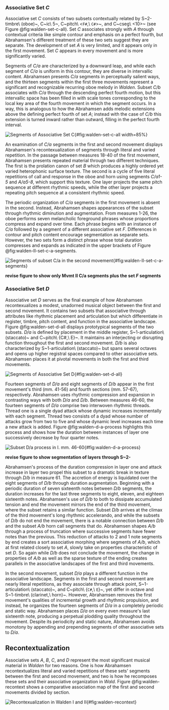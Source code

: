 ### Associative Set *C*

Associative set *C* consists of two subsets contextually related by S~2-timbre\ (oboe)~, C~ic\ 5~, C~pitch\ <`F#`,\ `C#`>~, and C~cseg\ <10>~ (see Figure @fig:walden-set-c-all). Set *C* associates strongly with *A* through contextual criteria like simple contour and emphasis on a perfect fourth, but Abrahamsen's different treatment of these two sets suggest they are separate. The development of set *A* is very limited, and it appears only in the first movement. Set *C* appears in every movement and is more significantly varied.

Segments of *C/a* are characterized by a downward leap, and while each segment of *C/a* is uniform in this contour, they are diverse in intervallic content. Abrahamsen presents *C/a* segments in perceptually salient ways, and the thirteen segments within the first three movements represent a significant and recognizable recurring oboe melody in *Walden*. Subset *C/b* associates with *C/a* through the descending perfect fourth motion, but this intervallic space has been filled in with scale tones corresponding to the local key area of the fourth movement in which the segment occurs. In a way, this is analogous to how the Abrahamsen adds melodic extensions above the defining perfect fourth of set *A*; instead with the case of *C/b* this extension is turned inward rather than outward, filling in the perfect fourth interval.

<!-- *C/b* is found only in the duo layer of the fourth movement, and like subset *A/c*, it sounds continuously from beginning to end undergoing several key changes over the course of ten segments. -->

![Segments of Associative Set *C*](/Volumes/Data/Dropbox/Composition/Current-Projects/dissertation-paper/figures/walden-associative-set-c-all.png){#fig:walden-set-c-all width=85%}

An examination of *C/a* segments in the first and second movement displays Abrahamsen's recontexualization of segments through literal and varied repetition. In the passage between measures 18-40 of the first movement, Abrahamsen presents repeated material through two different techniques. <!-- The way this segment answers the final *A/a4* horn call segment encourages a close association between the two sets. Like subset *A/a*, segments *C/a1-5* (mm. 18-40) are related by literal repetition. --> The first is the prolation canon of set *B* which produces a highly ordered yet varied heterophonic surface texture. The second is a cycle of five literal repetitions of call and response in the oboe and horn using segments *C/a1-5* and *A/a5-8*, which support this texture. One layer projects the same pitch sequence at different rhythmic speeds, while the other layer projects a repeating pitch sequence at a consistent rhythmic speed.

The periodic organization of *C/a* segments in the first movement is absent in the second. Instead, Abrahamsen shapes appearances of the subset through rhythmic diminution and augmentation. From measures 1-26, the oboe performs seven melancholic foreground phrases whose proportions compress and expand over time. Each phrase begins with an instance of *C/a* followed by a segment of a different associative set *F*. Differences in contour and pitch content encourage segmentation as separate sets. However, the two sets form a distinct phrase whose total duration compresses and expands as indicated in the upper brackets of Figure @fig:walden-II-set-c-a-segments.

![Segments of subset *C/a* in the second movement ](/Volumes/Data/Dropbox/Composition/Current-Projects/dissertation-paper/figures/walden-set-c-a.png){#fig:walden-II-set-c-a-segments}

**revise figure to show only Mvmt II C/a segments plus the set *F* segments**

<!--
Table: *Walden* II oboe melody phrase durations {#tbl:walden-II-ob-comp}

| Phrase |      Duration       |
|:------:|:-------------------:|
|   1    |  15 `quarterNote`   |
|   2    | 9 1/2 `quarterNote` |
|   3    | 6 1/2 `quarterNote` |
|   4    | 4 1/3 `quarterNote` |
|   5    | 9 1/2 `quarterNote` |
|   6    | 9 1/2 `quarterNote` |
|   7    | 9 1/2 `quarterNote` |
-->

<!-- NEEDS SOME KIND OF CONCLUSION -->

### Associative Set *D*

Associative set *D* serves as the final example of how Abrahamsen recontexualizes a modest, unadorned musical object between the first and second movement. It contains two subsets that associative through attributes like rhythmic placement and articulation but which differentiate in register, timbre, pitch content, and function in the associative landscape. Figure @fig:walden-set-d-all displays prototypical segments of the two subsets. *D/a* is defined by placement in the middle register, S~1-articulation\ (staccato)~ and C~pitch\ {C#,\ E}~. It maintains an interjecting or disrupting function throughout the first and second movement. *D/b* is also characterized by S~1-articulation\ (staccato)~ but spans several octaves and opens up higher registral spaces compared to other associative sets. Abrahamsen places it at pivotal movements in both the first and third movements.

![Segments of Associative Set *D*](/Volumes/Data/Dropbox/Composition/Current-Projects/dissertation-paper/figures/walden-associative-set-d-all.png){#fig:walden-set-d-all}

Fourteen segments of *D/a* and eight segments of *D/b* appear in the first movement's third (mm. 41-56) and fourth sections (mm. 57-67), respectively. Abrahamsen uses rhythmic compression and expansion in contrasting ways with both *D/a* and *D/b*. Between measures 46-60, the fourteen segments of *D/a* comprise two interwoven rhythmic threads. Thread one is a single dyad attack whose dynamic increases incrementally with each segment. Thread two consists of a dyad whose number of attacks grow from two to five and whose dynamic level increases each time a new attack is added. Figure @fig:walden-d-a-process highlights this process and shows how the duration between instances of layer one successively decrease by four quarter notes.

<!-- Like Abrahamsen's pairing of subsets *A/a* and *C/a* and set *B* in the second section, segments of *D/a* accompany set *B* but interject over the smooth unfolding of the canonic material in the third section. -->

![Subset *D/a* process in I. mm. 46-60](/Volumes/Data/Dropbox/Composition/Current-Projects/dissertation-paper/figures/walden-I-set-d-a-process.png){#fig:walden-d-a-process}

**revise figure to show segmentation of layers through S~2-**

Abrahamsen's process of the duration compression in layer one and attack increase in layer two propel this subset to a dramatic break in texture through *D/b* in measure 61. The accretion of energy is liquidated over the eight segments of *D/b* through duration augmentation. Beginning with a periodic duration of seven sixteenth notes between *D/b* segments, the duration increases for the last three segments to eight, eleven, and eighteen sixteenth notes. Abrahamsen's use of *D/b* to both to dissipate accumulated tension and end the movement mirrors the end of the third movement, where the subset retains a similar function. Subset *D/b* arrives at the climax of the third movement's long rhythmic accelerando, and while the subsets of *D/b* do not end the movement, there is a notable connection between *D/b* and the subset *A/b* horn call segments that do. Abrahamsen shapes *A/b* through a process of truncation where successive segments have fewer notes than the previous. This reduction of attacks to 2 and 1 note segments by end creates a sort associative morphing where segments of *A/b*, which at first related closely to set *A*, slowly take on properties characteristic of set *D*. So again while *D/b* does not conclude the movement, the change in properties of *A/b* as well as the sparse texture of the ending creates parallels in the associative landscapes of the first and third movements.

In the second movement, subset *D/a* plays a different function in the associative landscape. Segments in the first and second movement are nearly literal repetitions, as they associate through attack point, S~1-articulation\ (staccato)~, and C~pitch\ {`C#`,\ `E`}~, yet differ in octave and S~1-timbre\ (clarinet,\ horn)~. However, Abrahamsen removes the first movement's qualities of incremental growth and rhythmic propulsion, and instead, he organizes the fourteen segments of *D/a* in a completely periodic and static way. Abrahamsen places *D/a* on every even measure's last sixteenth note, producing a perpetual plodding quality throughout the movement. Despite its periodicity and static nature, Abrahamsen avoids monotony by appending and prepending segments of other associative sets to *D/a*.

## Recontextualization

Associative sets *A*, *B*, *C*, and *D* represent the most significant musical material in *Walden* for two reasons. One is how Abrahamsen recontextualizes literal and varied repetitions of these sets' segments between the first and second movement, and two is how he recomposes these sets and their associative organization in *Wald*. Figure @fig:walden-recontext shows a comparative association map of the first and second movements divided by section.

![Recontexualization in *Walden* I and II](/Volumes/Data/Dropbox/Composition/Current-Projects/dissertation-paper/figures/temporary.png){#fig:walden-recontext}
